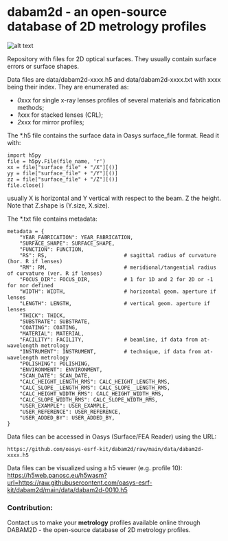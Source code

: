 # dabam2d - an open-source database of 2D metrology profiles

![alt text](https://github.com/oasys-esrf-kit/dabam2d/blob/main/poster.png)

Repository with files for 2D optical surfaces. They usually contain surface errors or surface shapes. 

Data files are data/dabam2d-xxxx.h5 and data/dabam2d-xxxx.txt with xxxx being their index. They are enumerated as:
- *0*xxx for single x-ray lenses profiles of several materials and fabrication methods;
- *1*xxx for stacked lenses (CRL);
- *2*xxx for mirror profiles;

The *.h5 file contains the surface data in Oasys surface_file format. Read it with: 

```commandline
import h5py
file = h5py.File(file_name, 'r')
xx = file["surface_file" + "/X"][()]
yy = file["surface_file" + "/Y"][()]
zz = file["surface_file" + "/Z"][()]
file.close()
```

usually X is horizontal and Y vertical with respect to the beam. Z the height. Note that Z.shape is (Y.size, X.size).

The *.txt file contains metadata:

```commandline
metadata = {
    "YEAR_FABRICATION": YEAR_FABRICATION,
    "SURFACE_SHAPE": SURFACE_SHAPE,
    "FUNCTION": FUNCTION,
    "RS": RS,                         # sagittal radius of curvature (hor. R if lenses)
    "RM": RM,                         # meridional/tangential radius of curvature (ver. R if lenses)
    "FOCUS_DIR": FOCUS_DIR,           # 1 for 1D and 2 for 2D or -1 for nor defined
    "WIDTH": WIDTH,                   # horizontal geom. aperture if lenses
    "LENGTH": LENGTH,                 # vertical geom. aperture if lenses
    "THICK": THICK,
    "SUBSTRATE": SUBSTRATE,
    "COATING": COATING,
    "MATERIAL": MATERIAL,
    "FACILITY": FACILITY,             # beamline, if data from at-wavelength metrology
    "INSTRUMENT": INSTRUMENT,         # technique, if data from at-wavelength metrology
    "POLISHING": POLISHING,
    "ENVIRONMENT": ENVIRONMENT,
    "SCAN_DATE": SCAN_DATE,
    "CALC_HEIGHT_LENGTH_RMS": CALC_HEIGHT_LENGTH_RMS,
    "CALC_SLOPE__LENGTH_RMS": CALC_SLOPE__LENGTH_RMS,
    "CALC_HEIGHT_WIDTH_RMS": CALC_HEIGHT_WIDTH_RMS,
    "CALC_SLOPE_WIDTH_RMS": CALC_SLOPE_WIDTH_RMS,
    "USER_EXAMPLE": USER_EXAMPLE,
    "USER_REFERENCE": USER_REFERENCE,
    "USER_ADDED_BY": USER_ADDED_BY,
}
```

Data files can be accessed in Oasys (Surface/FEA Reader) using the URL: 
```
https://github.com/oasys-esrf-kit/dabam2d/raw/main/data/dabam2d-xxxx.h5
```

Data files can be visualized using a h5 viewer (e.g. profile 10): https://h5web.panosc.eu/h5wasm?url=https://raw.githubusercontent.com/oasys-esrf-kit/dabam2d/main/data/dabam2d-0010.h5


### Contribution:

Contact us to make your **metrology** profiles available online through DABAM2D - the open-source database of 2D metrology profiles.
